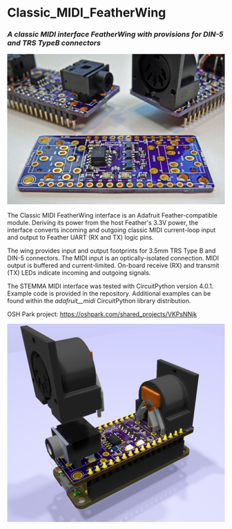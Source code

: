 # Classic_MIDI_FeatherWing

### _A classic MIDI interface FeatherWing with provisions for DIN-5 and TRS TypeB connectors_

![Image of Module](https://github.com/CedarGroveStudios/Classic_MIDI_FeatherWing/blob/master/DSC05764a%20lores.jpg)

The Classic MIDI FeatherWing interface is an Adafruit Feather-compatible module. Deriving its power from the host Feather's 3.3V power, the interface converts incoming and outgoing classic MIDI current-loop input and output to Feather UART (RX and TX) logic pins.

The wing provides input and output footprints for 3.5mm TRS Type B and DIN-5 connectors. The MIDI input is an optically-isolated connection. MIDI output is buffered and current-limited. On-board receive (RX) and transmit (TX) LEDs indicate incoming and outgoing signals.

The STEMMA MIDI interface was tested with CircuitPython version 4.0.1. Example code is provided in the repository. Additional examples can be found within the _adafruit__midi_ CircuitPython library distribution.

OSH Park project: https://oshpark.com/shared_projects/VKPsNNjk

![Image of Module](https://github.com/CedarGroveStudios/Classic_MIDI_FeatherWing/blob/master/Classic%20MIDI%20FeatherWing%20glam.png)
